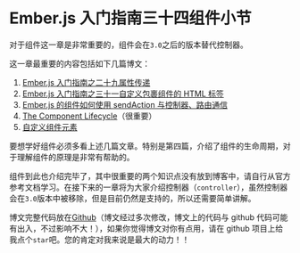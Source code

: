 # Ember.js 入门指南三十四组件小节

对于组件这一章是非常重要的，组件会在`3.0`之后的版本替代控制器。

这一章最重要的内容包括如下几篇博文：

1.  [Ember.js 入门指南之二十九属性传递](http://blog.ddlisting.com/2016/04/07/ember-js-ru-men-zhi-nan-zhi-er-shi-jiu-shu-xing-chuan-di/)
2.  [Ember.js 入门指南之三十一自定义包裹组件的 HTML 标签](http://blog.ddlisting.com/2016/04/07/ember-js-ru-men-zhi-nan-zhi-san-shi-zi-ding-yi-bao-guo-zu-jian-de-htmlbiao-qian/)
3.  [Ember.js 的组件如何使用 sendAction 与控制器、路由通信](http://blog.ddlisting.com/2016/01/26/communicating-with-ember-js-components-using-sendaction/)
4.  [The Component Lifecycle](https://guides.emberjs.com/v2.4.0/components/the-component-lifecycle/)（很重要）
5.  [自定义组件元素](https://guides.emberjs.com/v2.4.0/components/customizing-a-components-element/)

要想学好组件必须多看上述几篇文章。特别是第四篇，介绍了组件的生命周期，对于理解组件的原理是非常有帮助的。

组件到此也介绍完毕了，其中很重要的两个知识点没有放到博客中，请自行从官方参考文档学习。在接下来的一章将为大家介绍控制器（`controller`），虽然控制器会在`3.0`版本中被移除，但是目前仍然是支持的，所以还需要简单讲解。

博文完整代码放在[Github](https://github.com/ubuntuvim/my_emberjs_code)（博文经过多次修改，博文上的代码与 github 代码可能有出入，不过影响不大！），如果你觉得博文对你有点用，请在 github 项目上给我点个`star`吧。您的肯定对我来说是最大的动力！！